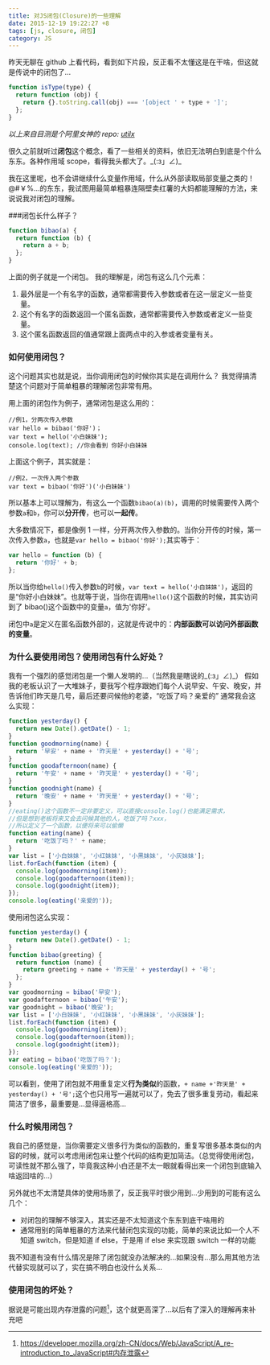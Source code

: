```yaml
---
title: 对JS闭包(Closure)的一些理解
date: 2015-12-19 19:22:27 +8
tags: [js, closure, 闭包]
category: JS
---
```


昨天无聊在 github 上看代码，看到如下片段，反正看不太懂这是在干啥，但这就是传说中的闭包了…

```js
function isType(type) {
  return function (obj) {
    return {}.toString.call(obj) === '[object ' + type + ']';
  };
}
```

_以上来自目测是个阿里女神的 repo: [utilx](https://github.com/fool2fish/utilx/blob/master/lib/index.js)_

很久之前就听过**闭包**这个概念，看了一些相关的资料，依旧无法明白到底是个什么东东。各种作用域 scope，看得我头都大了。\_(:з」∠)\_

我在这里呢，也不会讲继续什么变量作用域，什么从外部读取局部变量之类的！@#￥%…的东东，我试图用最简单粗暴连隔壁卖红薯的大妈都能理解的方法，来说说我对闭包的理解。

###闭包长什么样子？

```js
function bibao(a) {
  return function (b) {
    return a + b;
  };
}
```

上面的例子就是一个闭包。
我的理解是，闭包有这么几个元素：

1. 最外层是一个有名字的函数，通常都需要传入参数或者在这一层定义一些变量。
2. 这个有名字的函数返回一个匿名函数，通常都需要传入参数或者定义一些变量。
3. 这个匿名函数返回的值通常跟上面两点中的入参或者变量有关。

### 如何使用闭包？

这个问题其实也就是说，当你调用闭包的时候你其实是在调用什么？
我觉得搞清楚这个问题对于简单粗暴的理解闭包非常有用。

用上面的闭包作为例子，通常闭包是这么用的：

```
//例1，分两次传入参数
var hello = bibao('你好')；
var text = hello('小白妹妹');
console.log(text); //你会看到 你好小白妹妹
```

上面这个例子，其实就是：

```
//例2，一次传入两个参数
var text = bibao('你好')('小白妹妹')
```

所以基本上可以理解为，有这么一个函数`bibao(a)(b)`，调用的时候需要传入两个参数`a`和`b`，你可以**分开传**，也可以**一起传**。

大多数情况下，都是像例 1 一样，分开两次传入参数的。当你分开传的时候，第一次传入参数`a`，也就是`var hello = bibao('你好');`其实等于：

```js
var hello = function (b) {
  return '你好' + b;
};
```

所以当你给`hello()`传入参数`b`的时候，`var text = hello('小白妹妹')`，返回的是“你好小白妹妹”。也就等于说，当你在调用`hello()`这个函数的时候，其实访问到了 bibao()这个函数中的变量`a`，值为'你好'。

闭包中`a`是定义在匿名函数外部的，这就是传说中的：**内部函数可以访问外部函数的变量**。

### 为什么要使用闭包？使用闭包有什么好处？

我有一个强烈的感觉闭包是一个懒人发明的…（当然我是瞎说的\_(:з」∠)\_）
假如我的老板认识了一大堆妹子，要我写个程序跟她们每个人说早安、午安、晚安，并告诉他们昨天是几号，最后还要问候他的老婆，“吃饭了吗？亲爱的”
通常我会这么实现：

```js
function yesterday() {
  return new Date().getDate() - 1;
}
function goodmorning(name) {
  return '早安' + name + '昨天是' + yesterday() + '号';
}
function goodafternoon(name) {
  return '午安' + name + '昨天是' + yesterday() + '号';
}
function goodnight(name) {
  return '晚安' + name + '昨天是' + yesterday() + '号';
}
//eating()这个函数不一定非要定义，可以直接console.log()也能满足需求，
//但是想到老板将来又会去问候其他的人，吃饭了吗？xxx，
//所以定义了一个函数，以便将来可以偷懒
function eating(name) {
  return '吃饭了吗？' + name;
}
var list = ['小白妹妹', '小红妹妹', '小黑妹妹', '小灰妹妹'];
list.forEach(function (item) {
  console.log(goodmorning(item));
  console.log(goodafternoon(item));
  console.log(goodnight(item));
});
console.log(eating('亲爱的'));
```

使用闭包这么实现：

```js
function yesterday() {
  return new Date().getDate() - 1;
}
function bibao(greeting) {
  return function (name) {
    return greeting + name + '昨天是' + yesterday() + '号';
  };
}
var goodmorning = bibao('早安');
var goodafternoon = bibao('午安');
var goodnight = bibao('晚安');
var list = ['小白妹妹', '小红妹妹', '小黑妹妹', '小灰妹妹'];
list.forEach(function (item) {
  console.log(goodmorning(item));
  console.log(goodafternoon(item));
  console.log(goodnight(item));
});
var eating = bibao('吃饭了吗？');
console.log(eating('亲爱的'));
```

可以看到，使用了闭包就不用重复定义**行为类似**的函数，`+ name +'昨天是' + yesterday() + '号';`这个也只用写一遍就可以了，免去了很多重复劳动，看起来简洁了很多，最重要是…显得逼格高…

### 什么时候用闭包？

我自己的感觉是，当你需要定义很多行为类似的函数的，重复写很多基本类似的内容的时候，就可以考虑用闭包来让整个代码的结构更加简洁。（总觉得使用闭包，可读性就不那么强了，毕竟我这种小白还是不太一眼就看得出来一个闭包到底输入啥返回啥的…）

另外就也不太清楚具体的使用场景了，反正我平时很少用到…少用到的可能有这么几个：

- 对闭包的理解不够深入，其实还是不太知道这个东东到底干啥用的
- 通常用别的简单粗暴的方法来代替闭包实现的功能，简单的来说比如一个人不知道 switch，但是知道 if else，于是用 if else 来实现跟 switch 一样的功能

我不知道有没有什么情况是除了闭包就没办法解决的…如果没有…那么用其他方法代替实现就可以了，实在搞不明白也没什么关系…

### 使用闭包的坏处？

据说是可能出现内存泄露的问题[^1]，这个就更高深了…以后有了深入的理解再来补充吧

[^1]: https://developer.mozilla.org/zh-CN/docs/Web/JavaScript/A_re-introduction_to_JavaScript#内存泄露
